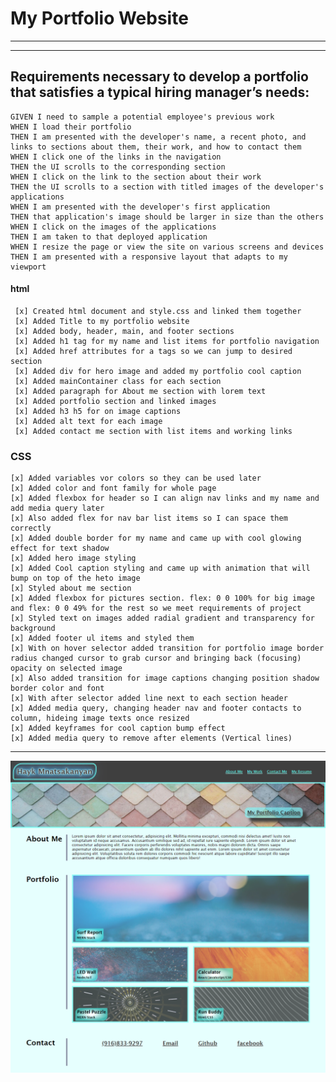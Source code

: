 # My Portfolio Website

---

---

## Requirements necessary to develop a portfolio that satisfies a typical hiring manager’s needs:

```
GIVEN I need to sample a potential employee's previous work
WHEN I load their portfolio
THEN I am presented with the developer's name, a recent photo, and links to sections about them, their work, and how to contact them
WHEN I click one of the links in the navigation
THEN the UI scrolls to the corresponding section
WHEN I click on the link to the section about their work
THEN the UI scrolls to a section with titled images of the developer's applications
WHEN I am presented with the developer's first application
THEN that application's image should be larger in size than the others
WHEN I click on the images of the applications
THEN I am taken to that deployed application
WHEN I resize the page or view the site on various screens and devices
THEN I am presented with a responsive layout that adapts to my viewport
```

#### html

     [x] Created html document and style.css and linked them together
     [x] Added Title to my portfolio website
     [x] Added body, header, main, and footer sections
     [x] Added h1 tag for my name and list items for portfolio navigation
     [x] Added href attributes for a tags so we can jump to desired section
     [x] Added div for hero image and added my portfolio cool caption
     [x] Added mainContainer class for each section
     [x] Added paragraph for About me section with lorem text
     [x] Added portfolio section and linked images
     [x] Added h3 h5 for on image captions
     [x] Added alt text for each image
     [x] Added contact me section with list items and working links

### CSS

    [x] Added variables vor colors so they can be used later
    [x] Added color and font family for whole page
    [x] Added flexbox for header so I can align nav links and my name and add media query later
    [x] Also added flex for nav bar list items so I can space them correctly
    [x] Added double border for my name and came up with cool glowing effect for text shadow
    [x] Added hero image styling
    [x] Added Cool caption styling and came up with animation that will bump on top of the heto image
    [x] Styled about me section
    [x] Added flexbox for pictures section. flex: 0 0 100% for big image and flex: 0 0 49% for the rest so we meet requirements of project
    [x] Styled text on images added radial gradient and transparency for background
    [x] Added footer ul items and styled them
    [x] With on hover selector added transition for portfolio image border radius changed cursor to grab cursor and bringing back (focusing) opacity on selected image
    [x] Also added transition for image captions changing position shadow border color and font
    [x] With after selector added line next to each section header
    [x] Added media query, changing header nav and footer contacts to column, hideing image texts once resized
    [x] Added keyframes for cool caption bump effect
    [x] Added media query to remove after elements (Vertical lines)

---

![My Portfolio Page Screenshot](./Assets/page-screenshot.png)
